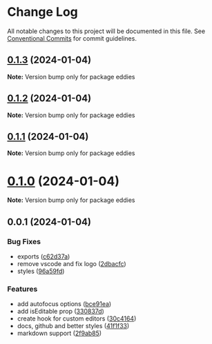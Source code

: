 # Change Log

All notable changes to this project will be documented in this file.
See [Conventional Commits](https://conventionalcommits.org) for commit guidelines.

## [0.1.3](https://github.com/malezjaa/eddies/compare/v0.1.2...v0.1.3) (2024-01-04)

**Note:** Version bump only for package eddies





## [0.1.2](https://github.com/malezjaa/eddies/compare/v0.1.1...v0.1.2) (2024-01-04)

**Note:** Version bump only for package eddies

## [0.1.1](https://github.com/malezjaa/eddies/compare/v0.1.0...v0.1.1) (2024-01-04)

**Note:** Version bump only for package eddies

# [0.1.0](https://github.com/malezjaa/eddies/compare/v0.0.1...v0.1.0) (2024-01-04)

**Note:** Version bump only for package eddies

## 0.0.1 (2024-01-04)

### Bug Fixes

- exports ([c62d37a](https://github.com/malezjaa/eddies/commit/c62d37acbe11ffa47e8f3b593e8850cabaf24d80))
- remove vscode and fix logo ([2dbacfc](https://github.com/malezjaa/eddies/commit/2dbacfc677a3e732fcf8a6f003d7644344af1884))
- styles ([96a59fd](https://github.com/malezjaa/eddies/commit/96a59fd0aad76d0a7b4ae880da7e59dafa490a0c))

### Features

- add autofocus options ([bce91ea](https://github.com/malezjaa/eddies/commit/bce91eaa43d821f1bdef0e86af1f2ba51592a027))
- add isEditable prop ([330837d](https://github.com/malezjaa/eddies/commit/330837d0ac2ed3d47da62d51e3f134273e013510))
- create hook for custom editors ([30c4164](https://github.com/malezjaa/eddies/commit/30c4164b2104384defe7e0dc33b4d07323c72a8b))
- docs, github and better styles ([41f1f33](https://github.com/malezjaa/eddies/commit/41f1f33183194d097ae85cfce54dfb9adbbac029))
- markdown support ([2f9ab85](https://github.com/malezjaa/eddies/commit/2f9ab85967329850fe6940c72a0f1eb3b058ffdd))
